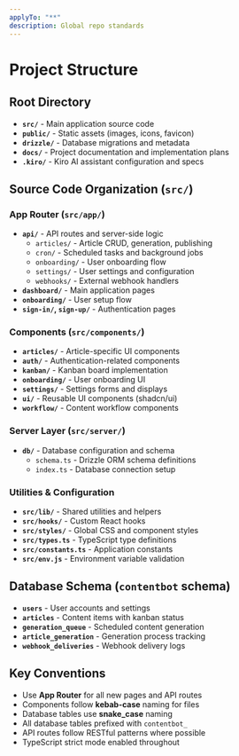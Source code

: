 ```yaml
---
applyTo: "**"             
description: Global repo standards
---
```

# Project Structure

## Root Directory
- **`src/`** - Main application source code
- **`public/`** - Static assets (images, icons, favicon)
- **`drizzle/`** - Database migrations and metadata
- **`docs/`** - Project documentation and implementation plans
- **`.kiro/`** - Kiro AI assistant configuration and specs

## Source Code Organization (`src/`)

### App Router (`src/app/`)
- **`api/`** - API routes and server-side logic
  - `articles/` - Article CRUD, generation, publishing
  - `cron/` - Scheduled tasks and background jobs
  - `onboarding/` - User onboarding flow
  - `settings/` - User settings and configuration
  - `webhooks/` - External webhook handlers
- **`dashboard/`** - Main application pages
- **`onboarding/`** - User setup flow
- **`sign-in/`, `sign-up/`** - Authentication pages

### Components (`src/components/`)
- **`articles/`** - Article-specific UI components
- **`auth/`** - Authentication-related components
- **`kanban/`** - Kanban board implementation
- **`onboarding/`** - User onboarding UI
- **`settings/`** - Settings forms and displays
- **`ui/`** - Reusable UI components (shadcn/ui)
- **`workflow/`** - Content workflow components

### Server Layer (`src/server/`)
- **`db/`** - Database configuration and schema
  - `schema.ts` - Drizzle ORM schema definitions
  - `index.ts` - Database connection setup

### Utilities & Configuration
- **`src/lib/`** - Shared utilities and helpers
- **`src/hooks/`** - Custom React hooks
- **`src/styles/`** - Global CSS and component styles
- **`src/types.ts`** - TypeScript type definitions
- **`src/constants.ts`** - Application constants
- **`src/env.js`** - Environment variable validation

## Database Schema (`contentbot` schema)
- **`users`** - User accounts and settings
- **`articles`** - Content items with kanban status
- **`generation_queue`** - Scheduled content generation
- **`article_generation`** - Generation process tracking
- **`webhook_deliveries`** - Webhook delivery logs

## Key Conventions
- Use **App Router** for all new pages and API routes
- Components follow **kebab-case** naming for files
- Database tables use **snake_case** naming
- All database tables prefixed with `contentbot_`
- API routes follow RESTful patterns where possible
- TypeScript strict mode enabled throughout